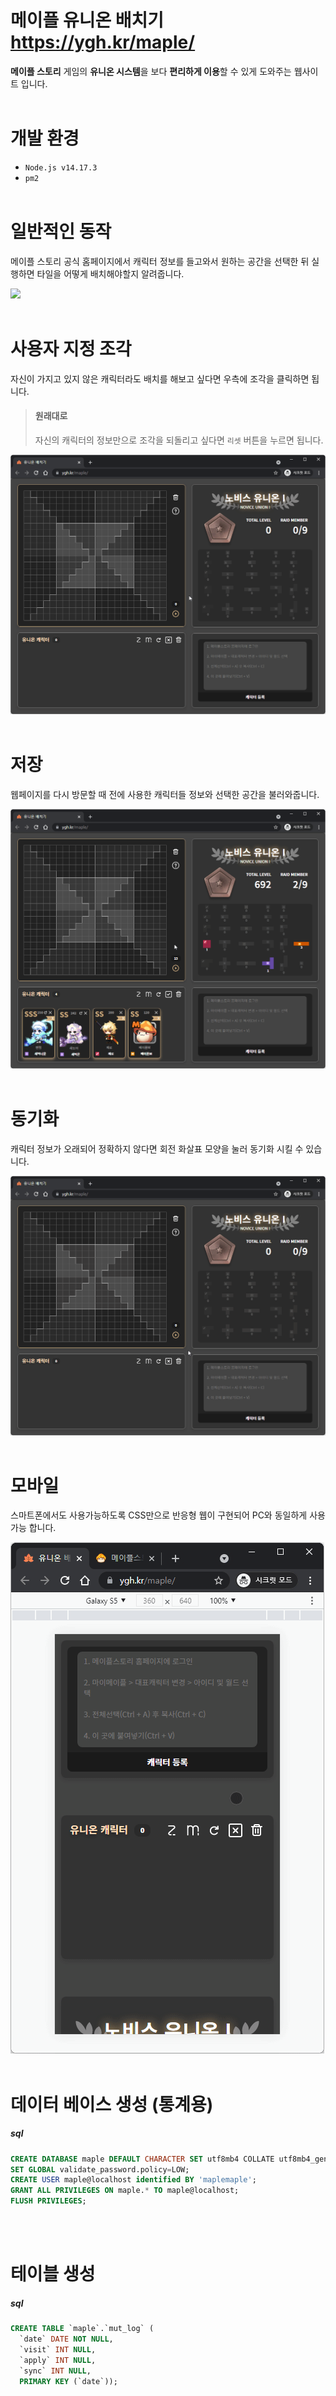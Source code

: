 # 메이플 유니온 배치기 https://ygh.kr/maple/

**메이플 스토리** 게임의 **유니온 시스템**을 보다 **편리하게 이용**할 수 있게 도와주는 웹사이트 입니다.
<br><br>

# 개발 환경

- `Node.js v14.17.3`
- `pm2`
  <br><br>

# 일반적인 동작

메이플 스토리 공식 홈페이지에서 캐릭터 정보를 들고와서 원하는 공간을 선택한 뒤 실행하면 타일을 어떻게 배치해야할지 알려줍니다.

![](public/image/readme/Normal.gif)
<br><br>

# 사용자 지정 조각

자신이 가지고 있지 않은 캐릭터라도 배치를 해보고 싶다면 우측에 조각을 클릭하면 됩니다.

> #### 원래대로
>
> 자신의 캐릭터의 정보만으로 조각을 되돌리고 싶다면 `리셋` 버튼을 누르면 됩니다.

![](public/image/readme/Custom.gif)
<br><br>

# 저장

웹페이지를 다시 방문할 때 전에 사용한 캐릭터들 정보와 선택한 공간을 불러와줍니다.

![](public/image/readme/Save.gif)
<br><br>

# 동기화

캐릭터 정보가 오래되어 정확하지 않다면 회전 화살표 모양을 눌러 동기화 시킬 수 있습니다.

![](public/image/readme/Sync.gif)
<br><br>

# 모바일

스마트폰에서도 사용가능하도록 CSS만으로 반응형 웹이 구현되어 PC와 동일하게 사용가능 합니다.

![](public/image/readme/Mobile.gif)
<br><br>

# 데이터 베이스 생성 (통계용)

##### sql

```sql
CREATE DATABASE maple DEFAULT CHARACTER SET utf8mb4 COLLATE utf8mb4_general_ci;
SET GLOBAL validate_password.policy=LOW;
CREATE USER maple@localhost identified BY 'maplemaple';
GRANT ALL PRIVILEGES ON maple.* TO maple@localhost;
FLUSH PRIVILEGES;
```

<br><br>

# 테이블 생성

##### sql

```sql
CREATE TABLE `maple`.`mut_log` (
  `date` DATE NOT NULL,
  `visit` INT NULL,
  `apply` INT NULL,
  `sync` INT NULL,
  PRIMARY KEY (`date`));
```
